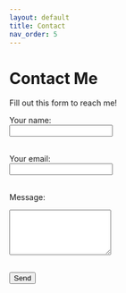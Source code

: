 ```yaml
---
layout: default
title: Contact
nav_order: 5
---
```


# Contact Me

Fill out this form to reach me!

<form action="https://formspree.io/f/xpwdnlrw" method="POST">
  <input type="text" name="_gotcha" style="display: none;">
  <input type="hidden" name="_redirect" value="https://sevholm.github.io/thank-you.md">

  <label for="name">Your name:</label><br>
  <input type="text" name="name" id="name" required><br><br>

  <label for="email">Your email:</label><br>
  <input type="email" name="_replyto" id="email" required><br><br>

  <label for="message">Message:</label><br>
  <textarea name="message" id="message" rows="5" required></textarea><br><br>

  <button type="submit">Send</button>
</form>
